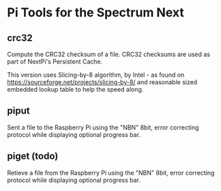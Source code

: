 Pi Tools for the Spectrum Next
==============================

crc32
-----
Compute the CRC32 checksum of a file.  CRC32 checksums are used as part of NextPi's Persistent Cache. 

This version uses Slicing-by-8 algorithm, by Intel - as found on https://sourceforge.net/projects/slicing-by-8/ and reasonable sized embedded lookup table to help the speed along.


piput
-----
Sent a file to the Raspberry Pi using the "NBN" 8bit, error correcting protocol while displaying optional progress bar.


piget (todo)
-----
Retieve a file from the Raspberry Pi using the "NBN" 8bit, error correcting protocol while displaying optional progress bar.